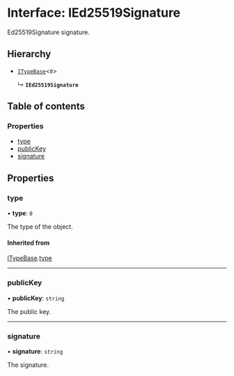 # Interface: IEd25519Signature

Ed25519Signature signature.

## Hierarchy

- [`ITypeBase`](ITypeBase.md)<``0``\>

  ↳ **`IEd25519Signature`**

## Table of contents

### Properties

- [type](IEd25519Signature.md#type)
- [publicKey](IEd25519Signature.md#publickey)
- [signature](IEd25519Signature.md#signature)

## Properties

### type

• **type**: ``0``

The type of the object.

#### Inherited from

[ITypeBase](ITypeBase.md).[type](ITypeBase.md#type)

___

### publicKey

• **publicKey**: `string`

The public key.

___

### signature

• **signature**: `string`

The signature.
